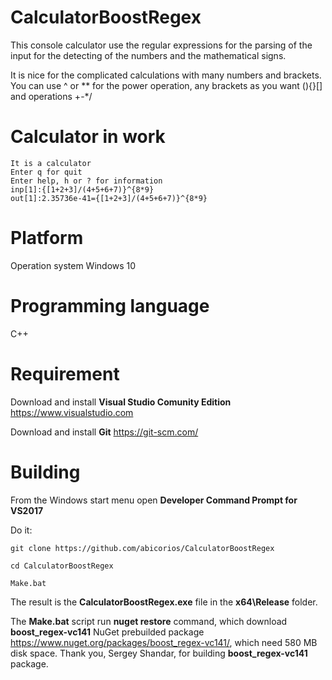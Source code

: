 # CalculatorBoostRegex
This console calculator use the regular expressions for the parsing of the input for the detecting of the numbers and the mathematical signs.

It is nice for the complicated calculations with many numbers and brackets. You can use ^ or ** for the power operation, any brackets as you want (){}[] and operations +-*/

# Calculator in work
```
It is a calculator
Enter q for quit
Enter help, h or ? for information
inp[1]:{[1+2+3]/(4+5+6+7)}^{8*9}
out[1]:2.35736e-41={[1+2+3]/(4+5+6+7)}^{8*9}
```
# Platform

Operation system Windows 10

# Programming language

C++

# Requirement

Download and install **Visual Studio Comunity Edition** https://www.visualstudio.com

Download and install **Git** https://git-scm.com/

# Building

From the Windows start menu open **Developer Command Prompt for VS2017**

Do it:

```
git clone https://github.com/abicorios/CalculatorBoostRegex

cd CalculatorBoostRegex

Make.bat
```

The result is the **CalculatorBoostRegex.exe** file in the **x64\Release** folder.

The **Make.bat** script run **nuget restore** command, which download **boost_regex-vc141** NuGet prebuilded package https://www.nuget.org/packages/boost_regex-vc141/, which need 580 MB disk space. Thank you, Sergey Shandar, for building **boost_regex-vc141** package.
